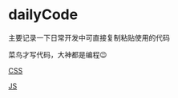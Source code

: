 # dailyCode

主要记录一下日常开发中可直接复制粘贴使用的代码

菜鸟才写代码，大神都是编程😉

[CSS](https://github.com/Singz72/dailyCode/blob/master/CSS.md)

[JS](https://github.com/Singz72/dailyCode/blob/master/JS.md)
